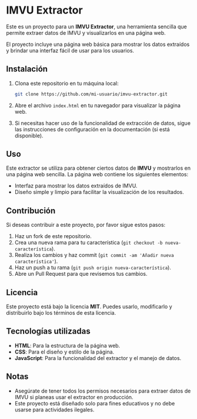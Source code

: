# IMVU Extractor

Este es un proyecto para un **IMVU Extractor**, una herramienta sencilla que permite extraer datos de IMVU y visualizarlos en una página web.

El proyecto incluye una página web básica para mostrar los datos extraídos y brindar una interfaz fácil de usar para los usuarios.

## Instalación

1. Clona este repositorio en tu máquina local:
    ```bash
    git clone https://github.com/mi-usuario/imvu-extractor.git
    ```

2. Abre el archivo `index.html` en tu navegador para visualizar la página web.

3. Si necesitas hacer uso de la funcionalidad de extracción de datos, sigue las instrucciones de configuración en la documentación (si está disponible).

## Uso

Este extractor se utiliza para obtener ciertos datos de **IMVU** y mostrarlos en una página web sencilla. La página web contiene los siguientes elementos:
- Interfaz para mostrar los datos extraídos de IMVU.
- Diseño simple y limpio para facilitar la visualización de los resultados.

## Contribución

Si deseas contribuir a este proyecto, por favor sigue estos pasos:

1. Haz un fork de este repositorio.
2. Crea una nueva rama para tu característica (`git checkout -b nueva-característica`).
3. Realiza los cambios y haz commit (`git commit -am 'Añadir nueva característica'`).
4. Haz un push a tu rama (`git push origin nueva-característica`).
5. Abre un Pull Request para que revisemos tus cambios.

## Licencia

Este proyecto está bajo la licencia **MIT**. Puedes usarlo, modificarlo y distribuirlo bajo los términos de esta licencia.

## Tecnologías utilizadas

- **HTML**: Para la estructura de la página web.
- **CSS**: Para el diseño y estilo de la página.
- **JavaScript**: Para la funcionalidad del extractor y el manejo de datos.

## Notas

- Asegúrate de tener todos los permisos necesarios para extraer datos de IMVU si planeas usar el extractor en producción.
- Este proyecto está diseñado solo para fines educativos y no debe usarse para actividades ilegales.
